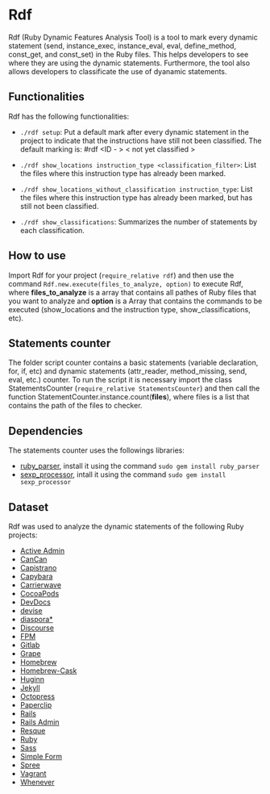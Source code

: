 # Rdf
Rdf (Ruby Dynamic Features Analysis Tool) is a tool to mark every dynamic statement (send, instance_exec, instance_eval, eval, define_method, const_get, and const_set) in the Ruby files. This helps developers to see where they are using the dynamic statements. Furthermore, the tool also allows developers to classificate the use of dyanamic statements.

## Functionalities
Rdf has the following functionalities:
- `./rdf setup`: Put a default mark after every dynamic statement in the project to indicate that the instructions have still not been classified. The default marking is: #rdf <ID - <instruction type>> < not yet classified >

- `./rdf show_locations instruction_type <classification_filter>`: List the files where this instruction type has already been marked.

- `./rdf show_locations_without_classification instruction_type`: List the files where this instruction type has already been marked, but has still not been classified.

- `./rdf show_classifications`: Summarizes the number of statements by each classification.

## How to use
Import Rdf for your project (`require_relative rdf`) and then use the command `Rdf.new.execute(files_to_analyze, option)` to execute Rdf, where **files_to_analyze** is a array that contains all pathes of Ruby files that you want to analyze and **option** is a Array that contains the commands to be executed (show_locations and the instruction type, show_classifications, etc).

## Statements counter
The folder script counter contains a basic statements (variable declaration, for, if, etc) and dynamic statements (attr_reader, method_missing, send, eval, etc.) counter. To run the script it is necessary import the class StatementsCounter (`require_relative StatementsCounter`) and then call the function StatementCounter.instance.count(**files**), where files is a list that contains the path of the files to checker.

## Dependencies
The statements counter uses the followings libraries:
- [ruby_parser](https://github.com/seattlerb/ruby_parser), install it using the command `sudo gem install ruby_parser`
- [sexp_processor](https://github.com/seattlerb/sexp_processor), intall it using the command `sudo gem install sexp_processor`

## Dataset
Rdf was used to analyze the dynamic statements of the following Ruby projects:
- [Active Admin](https://github.com/rterrabh/rdf/tree/master/dataset/activeadmin)
- [CanCan](https://github.com/rterrabh/rdf/tree/master/dataset/cancan)
- [Capistrano](https://github.com/rterrabh/rdf/tree/master/dataset/capistrano)
- [Capybara](https://github.com/rterrabh/rdf/tree/master/dataset/capybara)
- [Carrierwave](https://github.com/rterrabh/rdf/tree/master/dataset/carrierwave)
- [CocoaPods](https://github.com/rterrabh/rdf/tree/master/dataset/cocoaPods)
- [DevDocs](https://github.com/rterrabh/rdf/tree/master/dataset/devdocs)
- [devise](https://github.com/rterrabh/rdf/tree/master/dataset/devise)
- [diaspora*](https://github.com/rterrabh/rdf/tree/master/dataset/diaspora)
- [Discourse](https://github.com/rterrabh/rdf/tree/master/dataset/discourse)
- [FPM](https://github.com/rterrabh/rdf/tree/master/dataset/fpm)
- [Gitlab](https://github.com/rterrabh/rdf/tree/master/dataset/gitlabhq)
- [Grape](https://github.com/rterrabh/rdf/tree/master/dataset/grape)
- [Homebrew](https://github.com/rterrabh/rdf/tree/master/dataset/homebrew)
- [Homebrew-Cask](https://github.com/rterrabh/rdf/tree/master/dataset/homebrew-cask)
- [Huginn](https://github.com/rterrabh/rdf/tree/master/dataset/huginn)
- [Jekyll](https://github.com/rterrabh/rdf/tree/master/dataset/jekyll)
- [Octopress](https://github.com/rterrabh/rdf/tree/master/dataset/octopress)
- [Paperclip](https://github.com/rterrabh/rdf/tree/master/dataset/paperclip)
- [Rails](https://github.com/rterrabh/rdf/tree/master/dataset/rails)
- [Rails Admin](https://github.com/rterrabh/rdf/tree/master/dataset/rails_admin)
- [Resque](https://github.com/rterrabh/rdf/tree/master/dataset/resque)
- [Ruby](https://github.com/rterrabh/rdf/tree/master/dataset/ruby)
- [Sass](https://github.com/rterrabh/rdf/tree/master/dataset/sass)
- [Simple Form](https://github.com/rterrabh/rdf/tree/master/dataset/simple_form)
- [Spree](https://github.com/rterrabh/rdf/tree/master/dataset/spree)
- [Vagrant](https://github.com/rterrabh/rdf/tree/master/dataset/vagrant)
- [Whenever](https://github.com/rterrabh/rdf/tree/master/dataset/whenever)

